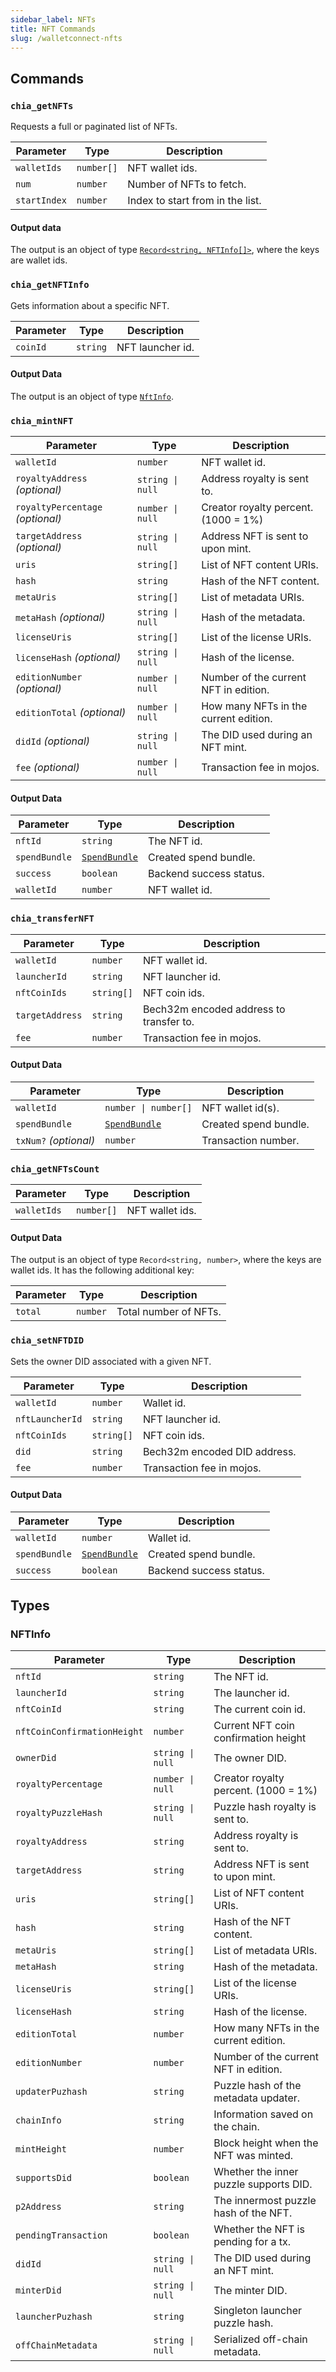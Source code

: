 ```yaml
---
sidebar_label: NFTs
title: NFT Commands
slug: /walletconnect-nfts
---
```


## Commands

### `chia_getNFTs`

Requests a full or paginated list of NFTs.

| Parameter    | Type       | Description                      |
| ------------ | ---------- | -------------------------------- |
| `walletIds`  | `number[]` | NFT wallet ids.                  |
| `num`        | `number`   | Number of NFTs to fetch.         |
| `startIndex` | `number`   | Index to start from in the list. |

#### Output data

The output is an object of type [`Record<string, NFTInfo[]>`](#nftinfo), where the keys are wallet ids.

### `chia_getNFTInfo`

Gets information about a specific NFT.

| Parameter | Type     | Description      |
| --------- | -------- | ---------------- |
| `coinId`  | `string` | NFT launcher id. |

#### Output Data

The output is an object of type [`NftInfo`](#nftinfo).

### `chia_mintNFT`

| Parameter                        | Type                            | Description                             |
| -------------------------------- | ------------------------------- | --------------------------------------- |
| `walletId`                       | `number`                        | NFT wallet id.                          |
| `royaltyAddress` _(optional)_    | <code>string &#124; null</code> | Address royalty is sent to.             |
| `royaltyPercentage` _(optional)_ | <code>number &#124; null</code> | Creator royalty percent. (1000 = 1%)    |
| `targetAddress` _(optional)_     | <code>string &#124; null</code> | Address NFT is sent to upon mint.       |
| `uris`                           | `string[]`                      | List of NFT content URIs.               |
| `hash`                           | `string`                        | Hash of the NFT content.                |
| `metaUris`                       | `string[]`                      | List of metadata URIs.                  |
| `metaHash` _(optional)_          | <code>string &#124; null</code> | Hash of the metadata.                   |
| `licenseUris`                    | `string[]`                      | List of the license URIs.               |
| `licenseHash` _(optional)_       | <code>string &#124; null</code> | Hash of the license.                    |
| `editionNumber` _(optional)_     | <code>number &#124; null</code> | Number of the current NFT in edition.   |
| `editionTotal` _(optional)_      | <code>number &#124; null</code> | How many NFTs in the current edition.   |
| `didId` _(optional)_             | <code>string &#124; null</code> | The DID used during an NFT mint.        |
| `fee` _(optional)_               | <code>number &#124; null</code> | Transaction fee in mojos.               |

#### Output Data

| Parameter             | Type                                                 | Description             |
| --------------------- | ---------------------------------------------------- | ----------------------- |
| `nftId`               | `string`                                             | The NFT id.             |
| `spendBundle`         | [`SpendBundle`](/walletconnect-commands#spendbundle) | Created spend bundle.   |
| `success`             | `boolean`                                            | Backend success status. |
| `walletId`            | `number`                                             | NFT wallet id.          |


### `chia_transferNFT`

| Parameter       | Type       | Description                             |
| --------------- | ---------- | --------------------------------------- |
| `walletId`      | `number`   | NFT wallet id.                          |
| `launcherId`    | `string`   | NFT launcher id.                        |
| `nftCoinIds`    | `string[]` | NFT coin ids.                           |
| `targetAddress` | `string`   | Bech32m encoded address to transfer to. |
| `fee`           | `number`   | Transaction fee in mojos.               |

#### Output Data

| Parameter             | Type                                                 | Description           |
| --------------------- | ---------------------------------------------------- | --------------------- |
| `walletId`            | <code>number &#124; number[]</code>                  | NFT wallet id(s).     |
| `spendBundle`         | [`SpendBundle`](/walletconnect-commands#spendbundle) | Created spend bundle. |
| `txNum?` _(optional)_ | `number`                                             | Transaction number.   |

### `chia_getNFTsCount`

| Parameter   | Type       | Description     |
| ----------- | ---------- | --------------- |
| `walletIds` | `number[]` | NFT wallet ids. |

#### Output Data

The output is an object of type `Record<string, number>`, where the keys are wallet ids. It has the following additional key:

| Parameter | Type     | Description           |
| --------- | -------- | --------------------- |
| `total`   | `number` | Total number of NFTs. |

### `chia_setNFTDID`

Sets the owner DID associated with a given NFT.

| Parameter       | Type       | Description                  |
| --------------- | ---------- | ---------------------------- |
| `walletId`      | `number`   | Wallet id.                   |
| `nftLauncherId` | `string`   | NFT launcher id.             |
| `nftCoinIds`    | `string[]` | NFT coin ids.                |
| `did`           | `string`   | Bech32m encoded DID address. |
| `fee`           | `number`   | Transaction fee in mojos.    |

#### Output Data

| Parameter     | Type                                                 | Description             |
| ------------- | ---------------------------------------------------- | ----------------------- |
| `walletId`    | `number`                                             | Wallet id.              |
| `spendBundle` | [`SpendBundle`](/walletconnect-commands#spendbundle) | Created spend bundle.   |
| `success`     | `boolean`                                            | Backend success status. |

## Types

### NFTInfo

| Parameter                   | Type                            | Description                            |
| --------------------------- | ------------------------------- | -------------------------------------- |
| `nftId`                     | `string`                        | The NFT id.                            |
| `launcherId`                | `string`                        | The launcher id.                       |
| `nftCoinId`                 | `string`                        | The current coin id.                   |
| `nftCoinConfirmationHeight` | `number`                        | Current NFT coin confirmation height   |
| `ownerDid`                  | <code>string &#124; null</code> | The owner DID.                         |
| `royaltyPercentage`         | <code>number &#124; null</code> | Creator royalty percent. (1000 = 1%)   |
| `royaltyPuzzleHash`         | <code>string &#124; null</code> | Puzzle hash royalty is sent to.        |
| `royaltyAddress`            | `string`                        | Address royalty is sent to.            |
| `targetAddress`             | `string`                        | Address NFT is sent to upon mint.      |
| `uris`                      | `string[]`                      | List of NFT content URIs.              |
| `hash`                      | `string`                        | Hash of the NFT content.               |
| `metaUris`                  | `string[]`                      | List of metadata URIs.                 |
| `metaHash`                  | `string`                        | Hash of the metadata.                  |
| `licenseUris`               | `string[]`                      | List of the license URIs.              |
| `licenseHash`               | `string`                        | Hash of the license.                   |
| `editionTotal`              | `number`                        | How many NFTs in the current edition.  |
| `editionNumber`             | `number`                        | Number of the current NFT in edition.  |
| `updaterPuzhash`            | `string`                        | Puzzle hash of the metadata updater.   |
| `chainInfo`                 | `string`                        | Information saved on the chain.        |
| `mintHeight`                | `number`                        | Block height when the NFT was minted.  |
| `supportsDid`               | `boolean`                       | Whether the inner puzzle supports DID. |
| `p2Address`                 | `string`                        | The innermost puzzle hash of the NFT.  |
| `pendingTransaction`        | `boolean`                       | Whether the NFT is pending for a tx.   |
| `didId`                     | <code>string &#124; null</code> | The DID used during an NFT mint.       |
| `minterDid`                 | <code>string &#124; null</code> | The minter DID.                        |
| `launcherPuzhash`           | `string`                        | Singleton launcher puzzle hash.        |
| `offChainMetadata`          | <code>string &#124; null</code> | Serialized off-chain metadata.         |
